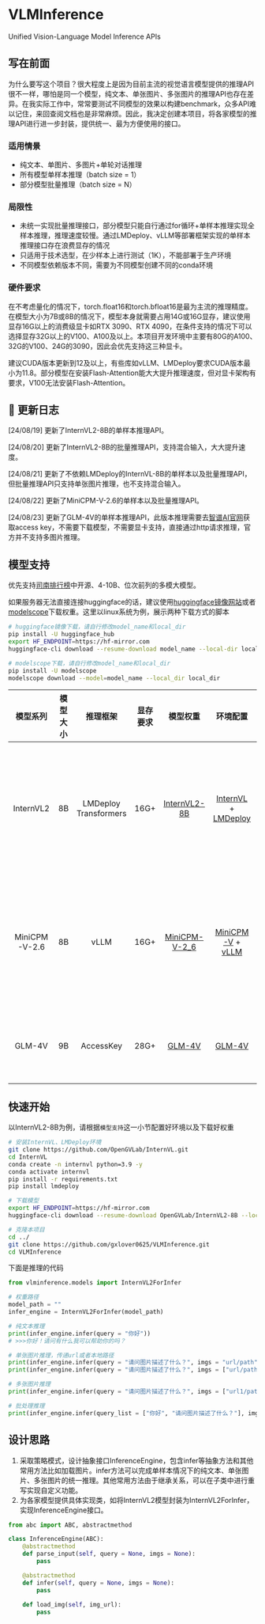 # VLMInference
Unified Vision-Language Model Inference APIs

## 写在前面
为什么要写这个项目？很大程度上是因为目前主流的视觉语言模型提供的推理API很不一样，哪怕是同一个模型，纯文本、单张图片、多张图片的推理API也存在差异。在我实际工作中，常常要测试不同模型的效果以构建benchmark，众多API难以记住，来回查阅文档也是非常麻烦。因此，我决定创建本项目，将各家模型的推理API进行进一步封装，提供统一、最为方便使用的接口。

### 适用情景
- 纯文本、单图片、多图片+单轮对话推理
- 所有模型单样本推理（batch size = 1）
- 部分模型批量推理（batch size = N）
  
### 局限性
- 未统一实现批量推理接口，部分模型只能自行通过for循环+单样本推理实现全样本推理，推理速度较慢。通过LMDeploy、vLLM等部署框架实现的单样本推理接口存在浪费显存的情况
- 只适用于技术选型，在少样本上进行测试（1K），不能部署于生产环境
- 不同模型依赖版本不同，需要为不同模型创建不同的conda环境
  
### 硬件要求
在不考虑量化的情况下，torch.float16和torch.bfloat16是最为主流的推理精度。在模型大小为7B或8B的情况下，模型本身就需要占用14G或16G显存，建议使用显存16G以上的消费级显卡如RTX 3090、RTX 4090，在条件支持的情况下可以选择显存32G以上的V100、A100及以上。本项目开发环境中主要有80G的A100、32G的V100、24G的3090，因此会优先支持这三种显卡。

建议CUDA版本更新到12及以上，有些库如vLLM、LMDeploy要求CUDA版本最小为11.8。部分模型在安装Flash-Attention能大大提升推理速度，但对显卡架构有要求，V100无法安装Flash-Attention。

## :dart: 更新日志
[24/08/19] 更新了InternVL2-8B的单样本推理API。

[24/08/20] 更新了InternVL2-8B的批量推理API，支持混合输入，大大提升速度。

[24/08/21] 更新了不依赖LMDeploy的InternVL-8B的单样本以及批量推理API，但批量推理API只支持单张图片推理，也不支持混合输入。

[24/08/22] 更新了MiniCPM-V-2.6的单样本以及批量推理API。

[24/08/23] 更新了GLM-4V的单样本推理API，此版本推理需要去[智谱AI官网](https://open.bigmodel.cn/console/overview)获取access key，不需要下载模型，不需要显卡支持，直接通过http请求推理，官方并不支持多图片推理。

## 模型支持
优先支持[司南排行榜](https://rank.opencompass.org.cn/leaderboard-multimodal/?m=REALTIME)中开源、4-10B、位次前列的多模大模型。

如果服务器无法直接连接huggingface的话，建议使用[huggingface镜像网站](https://hf-mirror.com/)或者[modelscope](https://www.modelscope.cn/home)下载权重。这里以linux系统为例，展示两种下载方式的脚本
```bash
# huggingface镜像下载，请自行修改model_name和local_dir
pip install -U huggingface_hub
export HF_ENDPOINT=https://hf-mirror.com
huggingface-cli download --resume-download model_name --local-dir local_dir

# modelscope下载，请自行修改model_name和local_dir
pip install -U modelscope
modelscope download --model=model_name --local_dir local_dir
```
| 模型系列 | 模型大小 | 推理框架 | 显存要求 | 模型权重 | 环境配置 | 单样本 | 批量 |
| :---: | :---: | :---: | :---: | :---: | :---: | :---: | :---: |
| InternVL2 | 8B | LMDeploy<br/>Transformers | 16G+ | [InternVL2-8B](https://huggingface.co/OpenGVLab/InternVL2-8B) | [InternVL](https://internvl.readthedocs.io/en/latest/get_started/installation.html) + [LMDeploy](https://lmdeploy.readthedocs.io/en/latest/installation.html) | 纯文本/单图片/多图片 | 纯文本/单图片/多图片/混合 |
| MiniCPM-V-2.6 | 8B | vLLM | 16G+ | [MiniCPM-V-2_6](https://huggingface.co/openbmb/MiniCPM-V-2_6) | [MiniCPM-V](https://github.com/OpenBMB/MiniCPM-V?tab=readme-ov-file#install) + [vLLM](https://docs.vllm.ai/en/latest/getting_started/installation.html) | 纯文本/单图片/多图片 | 纯文本/单图片/多图片/混合 |
|GLM-4V | 9B | AccessKey | 28G+ | [GLM-4V](https://huggingface.co/THUDM/glm-4v-9b) | [GLM-4V](https://github.com/THUDM/GLM-4/blob/main/basic_demo/README.md) | 纯文本/单图片 | / |

## 快速开始
以InternVL2-8B为例，请根据`模型支持`这一小节配置好环境以及下载好权重
```bash
# 安装InternVL、LMDeploy环境
git clone https://github.com/OpenGVLab/InternVL.git
cd InternVL
conda create -n internvl python=3.9 -y
conda activate internvl
pip install -r requirements.txt
pip install lmdeploy

# 下载模型
export HF_ENDPOINT=https://hf-mirror.com
huggingface-cli download --resume-download OpenGVLab/InternVL2-8B --local-dir ./weights/OpenGVLab/InternVL2-8B

# 克隆本项目
cd ../
git clone https://github.com/gxlover0625/VLMInference.git
cd VLMInference
```
下面是推理的代码
```python
from vlminference.models import InternVL2ForInfer

# 权重路径
model_path = ""
infer_engine = InternVL2ForInfer(model_path)

# 纯文本推理
print(infer_engine.infer(query = "你好"))
# >>>你好！请问有什么我可以帮助你的吗？

# 单张图片推理，传递url或者本地路径
print(infer_engine.infer(query = "请问图片描述了什么？", imgs = "url/path"))
print(infer_engine.infer(query = "请问图片描述了什么？", imgs = ["url/path"]))

# 多张图片推理
print(infer_engine.infer(query = "请问图片描述了什么？", imgs = ["url1/path1", "url2/path2"]))

# 批处理推理
print(infer_engine.infer(query_list = ["你好", "请问图片描述了什么？"], imgs_list = [None,"url2/path2"]))
```

## 设计思路
1. 采取策略模式，设计抽象接口InferenceEngine，包含infer等抽象方法和其他常用方法比如加载图片。infer方法可以完成单样本情况下的纯文本、单张图片、多张图片的统一推理。其他常用方法由于继承关系，可以在子类中进行重写实现自定义功能。
2. 为各家模型提供具体实现类，如将InternVL2模型封装为InternVL2ForInfer，实现InferenceEngine接口。
```python
from abc import ABC, abstractmethod

class InferenceEngine(ABC):
    @abstractmethod
    def parse_input(self, query = None, imgs = None):
        pass

    @abstractmethod
    def infer(self, query = None, imgs = None):
        pass
    
    def load_img(self, img_url):
        pass
```